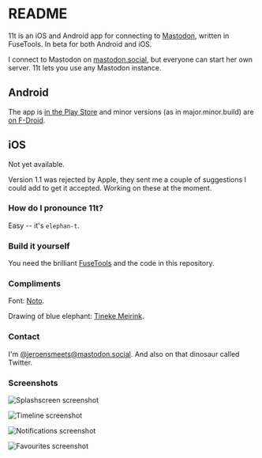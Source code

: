 # README #

11t is an iOS and Android app for connecting to [Mastodon](https://github.com/tootsuite/mastodon), written in FuseTools. In beta for both Android and iOS.

I connect to Mastodon on [mastodon.social](https://mastodon.social/), but everyone can start her own server. 11t lets you use any Mastodon instance.

## Android ##
The app is [in the Play Store](https://play.google.com/store/apps/details?id=com.jeroensmeets.mastodon) and minor versions (as in major.minor.build) are [on F-Droid](https://apt.izzysoft.de/fdroid/index/apk/com.jeroensmeets.mastodon).

## iOS ##
Not yet available.

Version 1.1 was rejected by Apple, they sent me a couple of suggestions I could add to get it accepted. Working on these at the moment.

### How do I pronounce 11t? ###

Easy -- it's `elephan-t`.

### Build it yourself ###

You need the brilliant [FuseTools](https://www.fusetools.com/) and the code in this repository.

### Compliments ###

Font: [Noto](https://www.google.com/get/noto/).

Drawing of blue elephant: [Tineke Meirink](https://www.tinekemeirink.nl/).

### Contact ###

I'm [@jeroensmeets@mastodon.social](https://mastodon.social/@jeroensmeets). And also on that dinosaur called Twitter.

### Screenshots ###

![Splashscreen screenshot](Assets/images/appstore/screenshot_setinstance.png?raw=true "Select Mastodon instance")

![Timeline screenshot](Assets/images/appstore/screenshot_timeline.png?raw=true "Timeline screenshot")

![Notifications screenshot](Assets/images/appstore/screenshot_notifications.png?raw=true "Notifications screenshot")

![Favourites screenshot](Assets/images/appstore/screenshot_favourites.png?raw=true "Favourites screenshot")